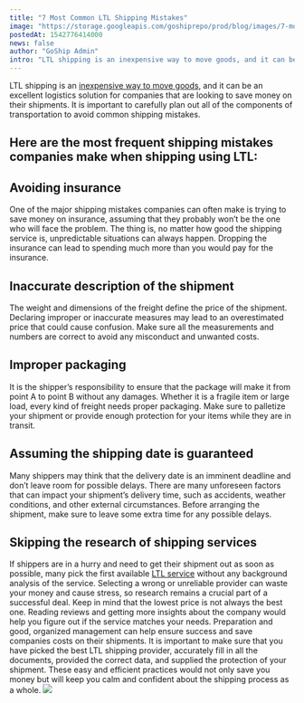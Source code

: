 ```yaml
---
title: "7 Most Common LTL Shipping Mistakes"
image: "https://storage.googleapis.com/goshiprepo/prod/blog/images/7-most-common-ltl-shipping-mistakes.jpg"
postedAt: 1542776414000
news: false
author: "GoShip Admin"
intro: "LTL shipping is an inexpensive way to move goods, and it can be an excellent logistics solution for companies that are looking to save money on their shipments. It is important to carefully plan out all of the components of transportation to avoid common shipping mistakes. \n\nHere are the most frequent shipping mistakes companies make when shipping using LTL:\n-\n\n\nAvoiding insurance\n-\n\nOne of the major shipping mistakes companies can often make is trying to save money on insurance, assuming that they probably"
---
```

LTL shipping is an [inexpensive way to move goods](https://www.thebalancesmb.com/less-than-truckload-ltl-2221319), and it can be an excellent logistics solution for companies that are looking to save money on their shipments. It is important to carefully plan out all of the components of transportation to avoid common shipping mistakes.

Here are the most frequent shipping mistakes companies make when shipping using LTL:
------------------------------------------------------------------------------------

**Avoiding insurance**
----------------------

One of the major shipping mistakes companies can often make is trying to save money on insurance, assuming that they probably won’t be the one who will face the problem. The thing is, no matter how good the shipping service is, unpredictable situations can always happen. Dropping the insurance can lead to spending much more than you would pay for the insurance.

**Inaccurate description of the shipment**
------------------------------------------

The weight and dimensions of the freight define the price of the shipment. Declaring improper or inaccurate measures may lead to an overestimated price that could cause confusion. Make sure all the measurements and numbers are correct to avoid any misconduct and unwanted costs.

**Improper packaging**
----------------------

It is the shipper’s responsibility to ensure that the package will make it from point A to point B without any damages. Whether it is a fragile item or large load, every kind of freight needs proper packaging. Make sure to palletize your shipment or provide enough protection for your items while they are in transit.

**Assuming the shipping date is guaranteed**
--------------------------------------------

Many shippers may think that the delivery date is an imminent deadline and don’t leave room for possible delays. There are many unforeseen factors that can impact your shipment’s delivery time, such as accidents, weather conditions, and other external circumstances. Before arranging the shipment, make sure to leave some extra time for any possible delays.

**Skipping the research of shipping services**
----------------------------------------------

If shippers are in a hurry and need to get their shipment out as soon as possible, many pick the first available [LTL service](https://www.goship.com/shipping-services/ltl-freight-shipping/) without any background analysis of the service. Selecting a wrong or unreliable provider can waste your money and cause stress, so research remains a crucial part of a successful deal. Keep in mind that the lowest price is not always the best one. Reading reviews and getting more insights about the company would help you figure out if the service matches your needs. Preparation and good, organized management can help ensure success and save companies costs on their shipments. It is important to make sure that you have picked the best LTL shipping provider, accurately fill in all the documents, provided the correct data, and supplied the protection of your shipment. These easy and efficient practices would not only save you money but will keep you calm and confident about the shipping process as a whole. [![](https://www.goship.com/wp-content/uploads/2021/02/1ace89b4-fe28-40ff-a2a7-4cddc60fc9ec.png)](https://www.goship.com/)
